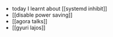 - today I learnt about [[systemd inhibit]]
- [[disable power saving]]
- [[agora talks]]
- [[gyuri lajos]]